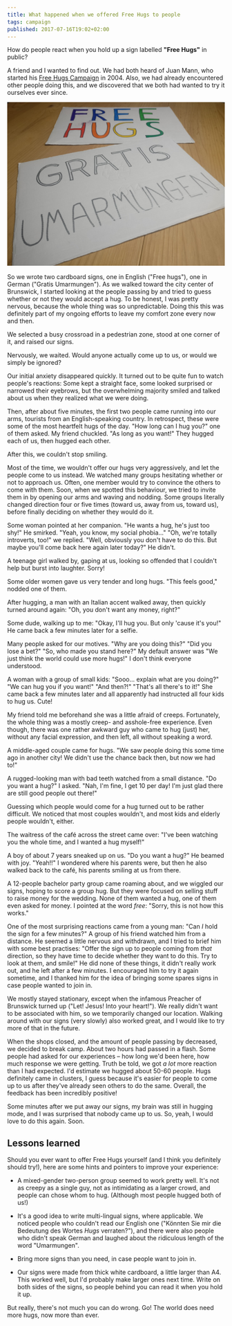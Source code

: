 ```yaml
---
title: What happened when we offered Free Hugs to people
tags: campaign
published: 2017-07-16T19:02+02:00
---
```


How do people react when you hold up a sign labelled **"Free Hugs"** in public?

A friend and I wanted to find out. We had both heard of Juan Mann, who started his [Free Hugs Campaign](https://en.wikipedia.org/wiki/Free_Hugs_Campaign) in 2004. Also, we had already encountered other people doing this, and we discovered that we both had wanted to try it ourselves ever since.

![Two cardboard signs](signs.jpg)

So we wrote two cardboard signs, one in English ("Free hugs"), one in German ("Gratis Umarmungen"). As we walked toward the city center of Brunswick, I started looking at the people passing by and tried to guess whether or not they would accept a hug. To be honest, I was pretty nervous, because the whole thing was so unpredictable. Doing this this was definitely part of my ongoing efforts to leave my comfort zone every now and then.

We selected a busy crossroad in a pedestrian zone, stood at one corner of it, and raised our signs.

Nervously, we waited. Would anyone actually come up to us, or would we simply be ignored?

Our initial anxiety disappeared quickly. It turned out to be quite fun to watch people's reactions: Some kept a straight face, some looked surprised or narrowed their eyebrows, but the overwhelming majority smiled and talked about us when they realized what we were doing.

Then, after about five minutes, the first two people came running into our arms, tourists from an English-speaking country. In retrospect, these were some of the most heartfelt hugs of the day. "How long can I hug you?" one of them asked. My friend chuckled. "As long as you want!" They hugged each of us, then hugged each other.

After this, we couldn't stop smiling.

Most of the time, we wouldn't offer our hugs very aggressively, and let the people come to us instead. We watched many groups hesitating whether or not to approach us. Often, one member would try to convince the others to come with them. Soon, when we spotted this behaviour, we tried to invite them in by opening our arms and waving and nodding. Some groups literally changed direction four or five times (toward us, away from us, toward us), before finally deciding on whether they would do it.

Some woman pointed at her companion. "He wants a hug, he's just too shy!" He smirked. "Yeah, you know, my social phobia..." "Oh, we're totally introverts, too!" we replied. "Well, obviously you don't have to do this. But maybe you'll come back here again later today?" He didn't.

A teenage girl walked by, gaping at us, looking so offended that I couldn't help but burst into laughter. Sorry!

Some older women gave us very tender and long hugs. "This feels good," nodded one of them.

After hugging, a man with an Italian accent walked away, then quickly turned around again: "Oh, you don't want any money, right?"

Some dude, walking up to me: "Okay, I'll hug you. But only 'cause it's you!" He came back a few minutes later for a selfie.

Many people asked for our motives. "Why are you doing this?" "Did you lose a bet?" "So, who made you stand here?" My default answer was "We just think the world could use more hugs!" I don't think everyone understood.

A woman with a group of small kids: "Sooo... explain what are you doing?" "We can hug you if you want!" "And then?!" "That's all there's to it!" She came back a few minutes later and all apparently had instructed all four kids to hug us. Cute!

My friend told me beforehand she was a little afraid of creeps. Fortunately, the whole thing was a mostly creep- and asshole-free experience. Even though, there was one rather awkward guy who came to hug (just) her, without any facial expression, and then left, all without speaking a word.

A middle-aged couple came for hugs. "We saw people doing this some time ago in another city! We didn't use the chance back then, but now we had to!"

A rugged-looking man with bad teeth watched from a small distance. "Do you want a hug?" I asked. "Nah, I'm fine, I get 10 per day! I'm just glad there are still good people out there!"

Guessing which people would come for a hug turned out to be rather difficult. We noticed that most couples wouldn't, and most kids and elderly people wouldn't, either.

The waitress of the café across the street came over: "I've been watching you the whole time, and I wanted a hug myself!"

A boy of about 7 years sneaked up on us. "Do you want a hug?" He beamed with joy. "Yeah!!" I wondered where his parents were, but then he also walked back to the café, his parents smiling at us from there.

A 12-people bachelor party group came roaming about, and we wiggled our signs, hoping to score a group hug. But they were focused on selling stuff to raise money for the wedding. None of them wanted a hug, one of them even asked for money. I pointed at the word *free*: "Sorry, this is not how this works."

One of the most surprising reactions came from a young man: "Can *I* hold the sign for a few minutes?" A group of his friend watched him from a distance. He seemed a little nervous and withdrawn, and I tried to brief him with some best practises: "Offer the sign up to people coming from *that* direction, so they have time to decide whether they want to do this. Try to look at them, and smile!" He did none of these things, it didn't really work out, and he left after a few minutes. I encouraged him to try it again sometime, and I thanked him for the idea of bringing some spares signs in case people wanted to join in.

We mostly stayed stationary, except when the infamous Preacher of Brunswick turned up ("Let! Jesus! Into your heart!"). We really didn't want to be associated with him, so we temporarily changed our location. Walking around with our signs (very slowly) also worked great, and I would like to try more of that in the future.

When the shops closed, and the amount of people passing by decreased, we decided to break camp. About two hours had passed in a flash. Some people had asked for our experiences – how long we'd been here, how much response we were getting. Truth be told, we got *a lot* more reaction than I had expected. I'd estimate we hugged about 50-60 people. Hugs definitely came in clusters, I guess because it's easier for people to come up to us after they've already seen others to do the same. Overall, the feedback has been incredibly positive!

Some minutes after we put away our signs, my brain was still in hugging mode, and I was surprised that nobody came up to us. So, yeah, I would love to do this again. Soon.

## Lessons learned

Should you ever want to offer Free Hugs yourself (and I think you definitely should try!), here are some hints and pointers to improve your experience:

- A mixed-gender two-person group seemed to work pretty well. It's not as creepy as a single guy, not as intimidating as a larger crowd, and people can chose whom to hug. (Although most people hugged both of us!)

- It's a good idea to write multi-lingual signs, where applicable. We noticed people who couldn't read our English one ("Könnten Sie mir die Bedeutung des Wortes *Hugs* verraten?"), and there were also people who didn't speak German and laughed about the ridiculous length of the word "Umarmungen".
- Bring more signs than you need, in case people want to join in.
- Our signs were made from thick white cardboard, a little larger than A4. This worked well, but I'd probably make larger ones next time. Write on both sides of the signs, so people behind you can read it when you hold it up.

But really, there's not much you can do wrong. Go! The world does need more hugs, now more than ever.
